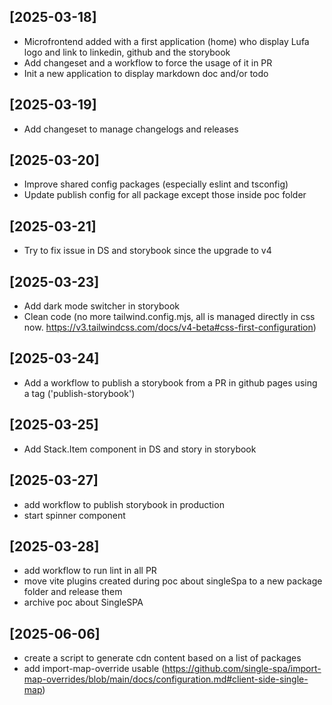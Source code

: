 ## [2025-03-18]

- Microfrontend added with a first application (home) who display Lufa logo and link to linkedin, github and the storybook
- Add changeset and a workflow to force the usage of it in PR
- Init a new application to display markdown doc and/or todo

## [2025-03-19]

- Add changeset to manage changelogs and releases

## [2025-03-20]

- Improve shared config packages (especially eslint and tsconfig)
- Update publish config for all package except those inside poc folder

## [2025-03-21]

- Try to fix issue in DS and storybook since the upgrade to v4

## [2025-03-23]

- Add dark mode switcher in storybook
- Clean code (no more tailwind.config.mjs, all is managed directly in css now. https://v3.tailwindcss.com/docs/v4-beta#css-first-configuration)

## [2025-03-24]

- Add a workflow to publish a storybook from a PR in github pages using a tag ('publish-storybook')

## [2025-03-25]

- Add Stack.Item component in DS and story in storybook

## [2025-03-27]

- add workflow to publish storybook in production
- start spinner component

## [2025-03-28]

- add workflow to run lint in all PR
- move vite plugins created during poc about singleSpa to a new package folder and release them
- archive poc about SingleSPA

## [2025-06-06]

- create a script to generate cdn content based on a list of packages
- add import-map-override usable (https://github.com/single-spa/import-map-overrides/blob/main/docs/configuration.md#client-side-single-map)
